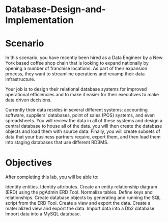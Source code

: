 # Database-Design-and-Implementation
# Scenario
In this scenario, you have recently been hired as a Data Engineer by a New York based coffee shop chain that is looking to expand nationally by opening a number of franchise locations. As part of their expansion process, they want to streamline operations and revamp their data infrastructure.

Your job is to design their relational database systems for improved operational efficiencies and to make it easier for their executives to make data driven decisions.

Currently their data resides in several different systems: accounting software, suppliers’ databases, point of sales (POS) systems, and even spreadsheets. You will review the data in all of these systems and design a central database to house all of the data. you will then create the database objects and load them with source data. Finally, you will create subsets of data that your business partners require, export them, and then load them into staging databases that use different RDBMS.

# Objectives

After completing this lab, you will be able to:

Identify entities.
Identity attributes.
Create an entity relationship diagram (ERD) using the pgAdmin ERD Tool.
Normalize tables.
Define keys and relationships.
Create database objects by generating and running the SQL script from the ERD Tool.
Create a view and export the data.
Create a materialized view and export the data.
Import data into a Db2 database.
Import data into a MySQL database.
